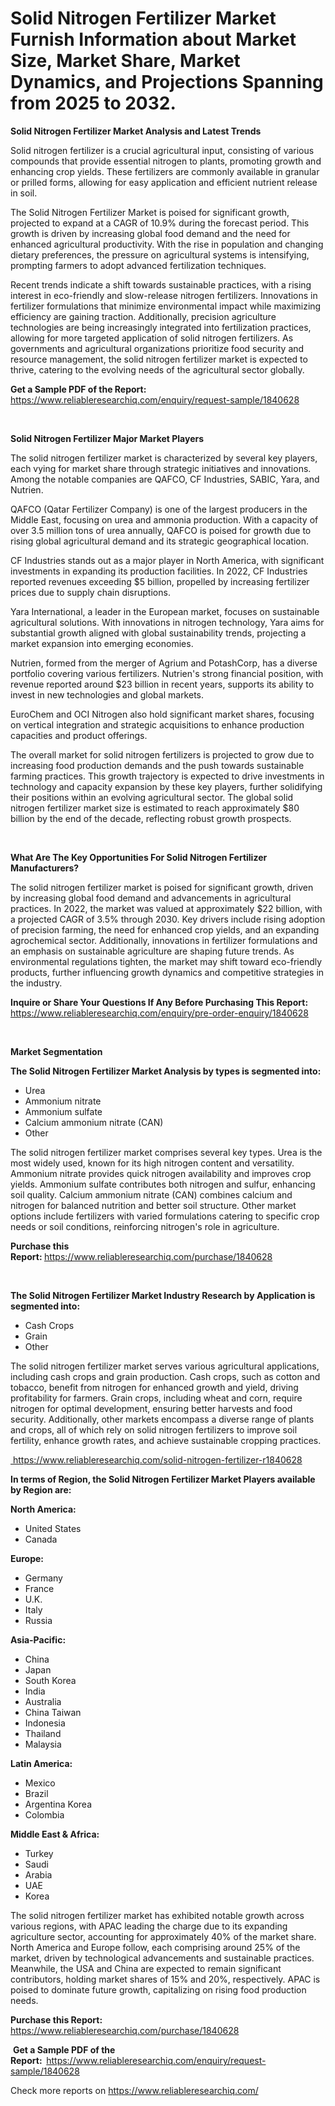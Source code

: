 <p><h1>Solid Nitrogen Fertilizer Market Furnish Information about Market Size, Market Share, Market Dynamics, and Projections Spanning from 2025 to 2032.</h1></p><p><strong>Solid Nitrogen Fertilizer Market Analysis and Latest Trends</strong></p>
<p><p>Solid nitrogen fertilizer is a crucial agricultural input, consisting of various compounds that provide essential nitrogen to plants, promoting growth and enhancing crop yields. These fertilizers are commonly available in granular or prilled forms, allowing for easy application and efficient nutrient release in soil.</p><p>The Solid Nitrogen Fertilizer Market is poised for significant growth, projected to expand at a CAGR of 10.9% during the forecast period. This growth is driven by increasing global food demand and the need for enhanced agricultural productivity. With the rise in population and changing dietary preferences, the pressure on agricultural systems is intensifying, prompting farmers to adopt advanced fertilization techniques.</p><p>Recent trends indicate a shift towards sustainable practices, with a rising interest in eco-friendly and slow-release nitrogen fertilizers. Innovations in fertilizer formulations that minimize environmental impact while maximizing efficiency are gaining traction. Additionally, precision agriculture technologies are being increasingly integrated into fertilization practices, allowing for more targeted application of solid nitrogen fertilizers. As governments and agricultural organizations prioritize food security and resource management, the solid nitrogen fertilizer market is expected to thrive, catering to the evolving needs of the agricultural sector globally.</p></p>
<p><strong>Get a Sample PDF of the Report:&nbsp;</strong> <a href="https://www.reliableresearchiq.com/enquiry/request-sample/1840628?utm_campaign=2132&utm_medium=2&utm_source=Github&utm_content=ia&utm_term=03022025&utm_id=solid-nitrogen-fertilizer">https://www.reliableresearchiq.com/enquiry/request-sample/1840628</a></p>
<p>&nbsp;</p>
<p><strong>Solid Nitrogen Fertilizer Major Market Players</strong></p>
<p><p>The solid nitrogen fertilizer market is characterized by several key players, each vying for market share through strategic initiatives and innovations. Among the notable companies are QAFCO, CF Industries, SABIC, Yara, and Nutrien.</p><p>QAFCO (Qatar Fertilizer Company) is one of the largest producers in the Middle East, focusing on urea and ammonia production. With a capacity of over 3.5 million tons of urea annually, QAFCO is poised for growth due to rising global agricultural demand and its strategic geographical location.</p><p>CF Industries stands out as a major player in North America, with significant investments in expanding its production facilities. In 2022, CF Industries reported revenues exceeding $5 billion, propelled by increasing fertilizer prices due to supply chain disruptions.</p><p>Yara International, a leader in the European market, focuses on sustainable agricultural solutions. With innovations in nitrogen technology, Yara aims for substantial growth aligned with global sustainability trends, projecting a market expansion into emerging economies.</p><p>Nutrien, formed from the merger of Agrium and PotashCorp, has a diverse portfolio covering various fertilizers. Nutrien's strong financial position, with revenue reported around $23 billion in recent years, supports its ability to invest in new technologies and global markets.</p><p>EuroChem and OCI Nitrogen also hold significant market shares, focusing on vertical integration and strategic acquisitions to enhance production capacities and product offerings.</p><p>The overall market for solid nitrogen fertilizers is projected to grow due to increasing food production demands and the push towards sustainable farming practices. This growth trajectory is expected to drive investments in technology and capacity expansion by these key players, further solidifying their positions within an evolving agricultural sector. The global solid nitrogen fertilizer market size is estimated to reach approximately $80 billion by the end of the decade, reflecting robust growth prospects.</p></p>
<p>&nbsp;</p>
<p><strong>What Are The Key Opportunities For Solid Nitrogen Fertilizer Manufacturers?</strong></p>
<p><p>The solid nitrogen fertilizer market is poised for significant growth, driven by increasing global food demand and advancements in agricultural practices. In 2022, the market was valued at approximately $22 billion, with a projected CAGR of 3.5% through 2030. Key drivers include rising adoption of precision farming, the need for enhanced crop yields, and an expanding agrochemical sector. Additionally, innovations in fertilizer formulations and an emphasis on sustainable agriculture are shaping future trends. As environmental regulations tighten, the market may shift toward eco-friendly products, further influencing growth dynamics and competitive strategies in the industry.</p></p>
<p><strong>Inquire or Share Your Questions If Any Before Purchasing This Report:</strong> <a href="https://www.reliableresearchiq.com/enquiry/pre-order-enquiry/1840628?utm_campaign=2132&utm_medium=2&utm_source=Github&utm_content=ia&utm_term=03022025&utm_id=solid-nitrogen-fertilizer">https://www.reliableresearchiq.com/enquiry/pre-order-enquiry/1840628</a></p>
<p>&nbsp;</p>
<p><strong>Market Segmentation</strong></p>
<p><strong>The Solid Nitrogen Fertilizer Market Analysis by types is segmented into:</strong></p>
<p><ul><li>Urea</li><li>Ammonium nitrate</li><li>Ammonium sulfate</li><li>Calcium ammonium nitrate (CAN)</li><li>Other</li></ul></p>
<p><p>The solid nitrogen fertilizer market comprises several key types. Urea is the most widely used, known for its high nitrogen content and versatility. Ammonium nitrate provides quick nitrogen availability and improves crop yields. Ammonium sulfate contributes both nitrogen and sulfur, enhancing soil quality. Calcium ammonium nitrate (CAN) combines calcium and nitrogen for balanced nutrition and better soil structure. Other market options include fertilizers with varied formulations catering to specific crop needs or soil conditions, reinforcing nitrogen's role in agriculture.</p></p>
<p><strong>Purchase this Report:&nbsp;</strong><a href="https://www.reliableresearchiq.com/purchase/1840628?utm_campaign=2132&utm_medium=2&utm_source=Github&utm_content=ia&utm_term=03022025&utm_id=solid-nitrogen-fertilizer">https://www.reliableresearchiq.com/purchase/1840628</a></p>
<p>&nbsp;</p>
<p><strong>The Solid Nitrogen Fertilizer Market Industry Research by Application is segmented into:</strong></p>
<p><ul><li>Cash Crops</li><li>Grain</li><li>Other</li></ul></p>
<p><p>The solid nitrogen fertilizer market serves various agricultural applications, including cash crops and grain production. Cash crops, such as cotton and tobacco, benefit from nitrogen for enhanced growth and yield, driving profitability for farmers. Grain crops, including wheat and corn, require nitrogen for optimal development, ensuring better harvests and food security. Additionally, other markets encompass a diverse range of plants and crops, all of which rely on solid nitrogen fertilizers to improve soil fertility, enhance growth rates, and achieve sustainable cropping practices.</p></p>
<p><a href="https://www.reliableresearchiq.com/solid-nitrogen-fertilizer-r1840628?utm_campaign=2132&utm_medium=2&utm_source=Github&utm_content=ia&utm_term=03022025&utm_id=solid-nitrogen-fertilizer">&nbsp;https://www.reliableresearchiq.com/solid-nitrogen-fertilizer-r1840628</a></p>
<p><strong>In terms of Region, the Solid Nitrogen Fertilizer Market Players available by Region are:</strong></p>
<p>
    <p> <strong> North America: </strong>
        <ul>
            <li>United States</li>
            <li>Canada</li>
        </ul>
        </p> 
    <p> <strong> Europe: </strong>
        <ul>
            <li>Germany</li>
            <li>France</li>
            <li>U.K.</li>
            <li>Italy</li>
            <li>Russia</li>
        </ul>
        </p> 
    <p> <strong> Asia-Pacific: </strong>
        <ul>
            <li>China</li>
            <li>Japan</li>
            <li>South Korea</li>
            <li>India</li>
            <li>Australia</li>
            <li>China Taiwan</li>
            <li>Indonesia</li>
            <li>Thailand</li>
            <li>Malaysia</li>
        </ul>
        </p> 
    <p> <strong> Latin America: </strong>
        <ul>
            <li>Mexico</li>
            <li>Brazil</li>
            <li>Argentina Korea</li>
            <li>Colombia</li>
        </ul>
        </p> 
    <p> <strong> Middle East & Africa: </strong>
        <ul>
            <li>Turkey</li>
            <li>Saudi</li>
            <li>Arabia</li>
            <li>UAE</li>
            <li>Korea</li>
        </ul>
    </p>
    </p>
<p><p>The solid nitrogen fertilizer market has exhibited notable growth across various regions, with APAC leading the charge due to its expanding agriculture sector, accounting for approximately 40% of the market share. North America and Europe follow, each comprising around 25% of the market, driven by technological advancements and sustainable practices. Meanwhile, the USA and China are expected to remain significant contributors, holding market shares of 15% and 20%, respectively. APAC is poised to dominate future growth, capitalizing on rising food production needs.</p></p>
<p><strong>Purchase this Report: </strong><a href="https://www.reliableresearchiq.com/purchase/1840628?utm_campaign=2132&utm_medium=2&utm_source=Github&utm_content=ia&utm_term=03022025&utm_id=solid-nitrogen-fertilizer">https://www.reliableresearchiq.com/purchase/1840628</a></p>
<p>&nbsp;<strong>Get a Sample PDF of the Report:&nbsp;&nbsp;</strong><a href="https://www.reliableresearchiq.com/enquiry/request-sample/1840628?utm_campaign=2132&utm_medium=2&utm_source=Github&utm_content=ia&utm_term=03022025&utm_id=solid-nitrogen-fertilizer">https://www.reliableresearchiq.com/enquiry/request-sample/1840628</a></p>
<p><strong></strong></p>
<p>Check more reports on <a href="https://www.reliableresearchiq.com/?utm_campaign=2132&utm_medium=2&utm_source=Github&utm_content=ia&utm_term=03022025&utm_id=solid-nitrogen-fertilizer">https://www.reliableresearchiq.com/</a></p>